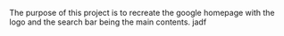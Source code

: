 The purpose of this project is to recreate the google homepage with the logo and the search bar being the main contents. jadf